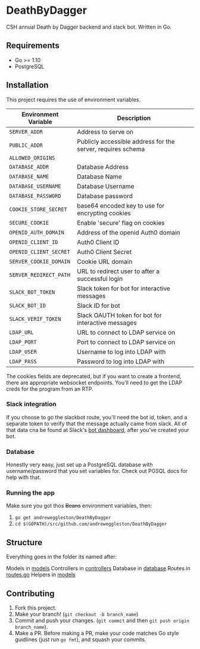 # DeathByDagger
CSH annual Death by Dagger backend and slack bot. Written in Go.

## Requirements
* Go >= 1.10
* PostgreSQL

## Installation
This project requires the use of environment variables. 

| Environment Variable | Description |
|----------------------|-------------|
|    `SERVER_ADDR`     |Address to serve on|
|    `PUBLIC_ADDR`     |Publicly accessible address for the server, requires schema|
|    `ALLOWED_ORIGINS`     ||
|    `DATABASE_ADDR`     |Database Address|
|    `DATABASE_NAME`     |Database Name|
|    `DATABASE_USERNAME`     |Database Username|
|    `DATABASE_PASSWORD`     |Database password|
|    `COOKIE_STORE_SECRET`     |base64 encoded key to use for encrypting cookies|
|    `SECURE_COOKIE`     |Enable 'secure' flag on cookies|
|    `OPENID_AUTH_DOMAIN`     |Address of the openid Auth0 domain|
|    `OPENID_CLIENT_ID`     |Auth0 Client ID|
|    `OPENID_CLIENT_SECRET`     |Auth0 Client Secret|
|    `SERVER_COOKIE_DOMAIN`     |Cookie URL domain|
|    `SERVER_REDIRECT_PATH`     |URL to redirect user to after a successful login|
|    `SLACK_BOT_TOKEN`     |Slack token for bot for interactive messages|
|    `SLACK_BOT_ID`     |Slack ID for bot|
|    `SLACK_VERIF_TOKEN`     |Slack OAUTH token for bot for interactive messages|
|    `LDAP_URL`     |URL to connect to LDAP service on|
|    `LDAP_PORT`     |Port to connect to LDAP service on|
|    `LDAP_USER`     |Username to log into LDAP with|
|    `LDAP_PASS`     |Password to log into LDAP with|

The cookies fields are deprecated, but if you want to create a frontend, there are appropriate websocket endpoints. 
You'll need to get the LDAP creds for the program from an RTP.
### Slack integration
If you choose to go the slackbot route, you'll need the bot id, token, and a separate token to verify that the message actually came from slack.
All of that data cna be found at Slack's [bot dashboard](api.slack.com/apps), after you've created your bot.
### Database
Honestly very easy, just set up a PostgreSQL database with username/password that you set variables for. Check out PGSQL docs for help with that.
### Running the app
Make sure you got thos ~~Beans~~ environment variables, then:
1. `go get andreweggleston/DeathByDagger`
2. `cd $(GOPATH)/src/github.com/andreweggleston/DeathByDagger`
## Structure
Everything goes in the folder its named after:

Models in [models](../blob/master/models)
Controllers in [controllers](../blob/master/controllers)
Database in [database](../blob/master/database)
Routes in [routes.go](../blob/master/routes/routes.go)
Helpers in [models](../blob/master/helpers)

## Contributing
1. Fork this project.
2. Make your branch! (`git checkout -b branch_name`)
3. Commit and push your changes. (`git commit` and then `git push origin branch_name`).
4. Make a PR.
Before making a PR, make your code matches Go style guidlines (just run `go fmt`), and squash your commits.
